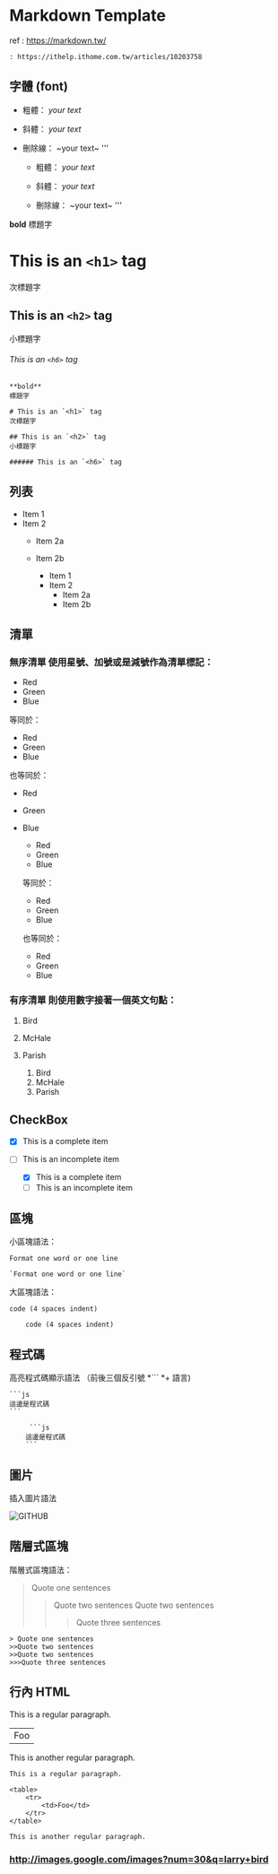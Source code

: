 # Markdown Template 

ref : https://markdown.tw/

    : https://ithelp.ithome.com.tw/articles/10203758

## 字體 (font)

- 粗體：
*your text*

- 斜體：
_your text_

- 刪除線：
~your text~
'''
    - 粗體：
    *your text*
    
    - 斜體：
    _your text_
    
    - 刪除線：
    ~your text~
'''



**bold**
標題字

# This is an `<h1>` tag
次標題字

## This is an `<h2>` tag
小標題字

###### This is an `<h6>` tag
 

    **bold**
    標題字
    
    # This is an `<h1>` tag
    次標題字
    
    ## This is an `<h2>` tag
    小標題字
    
    ###### This is an `<h6>` tag

 

## 列表     

* Item 1
* Item 2
  * Item 2a
  * Item 2b

    * Item 1
    * Item 2
      * Item 2a
      * Item 2b



## 清單

### 無序清單  使用星號、加號或是減號作為清單標記：

*   Red
*   Green
*   Blue

等同於：
+   Red
+   Green
+   Blue

也等同於：
-   Red
-   Green
-   Blue

    *   Red
    *   Green
    *   Blue
    
    等同於：
    +   Red
    +   Green
    +   Blue
    
    也等同於：
    -   Red
    -   Green
    -   Blue

### 有序清單   則使用數字接著一個英文句點：

1.  Bird
2.  McHale
3.  Parish

    1.  Bird
    2.  McHale
    3.  Parish

## CheckBox

- [x] This is a complete item
- [ ] This is an incomplete item

    - [x] This is a complete item
    - [ ] This is an incomplete item

## 區塊

小區塊語法：

`Format one word or one line`

    `Format one word or one line`
大區塊語法：

    code (4 spaces indent)

        code (4 spaces indent)

##  程式碼

高亮程式碼顯示語法 （前後三個反引號 *``` *+ 語言)

    ```js
    這邊是程式碼
    ```

         ```js
        這邊是程式碼
        ```
    
##  圖片
插入圖片語法

![GITHUB]( 圖片網址 "圖片名稱")


##  階層式區塊
階層式區塊語法：

> Quote one sentences
>>Quote two sentences
>>Quote two sentences
>>>Quote three sentences


    > Quote one sentences
    >>Quote two sentences
    >>Quote two sentences
    >>>Quote three sentences

## 行內 HTML

This is a regular paragraph.

<table>
    <tr>
        <td>Foo</td>
    </tr>
</table>

This is another regular paragraph.

    This is a regular paragraph.
    
    <table>
        <tr>
            <td>Foo</td>
        </tr>
    </table>
    
    This is another regular paragraph.

### http://images.google.com/images?num=30&q=larry+bird
